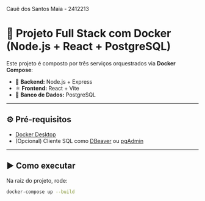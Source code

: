 Cauê dos Santos Maia - 2412213 

# 🚀 Projeto Full Stack com Docker (Node.js + React + PostgreSQL)

Este projeto é composto por três serviços orquestrados via **Docker Compose**:

- 🧠 **Backend:** Node.js + Express  
- ⚛️ **Frontend:** React + Vite  
- 🐘 **Banco de Dados:** PostgreSQL  

---

## ⚙️ Pré-requisitos

- [Docker Desktop](https://www.docker.com/products/docker-desktop/)
- (Opcional) Cliente SQL como [DBeaver](https://dbeaver.io/) ou [pgAdmin](https://www.pgadmin.org/)

---

## ▶️ Como executar

Na raiz do projeto, rode:

```bash
docker-compose up --build

